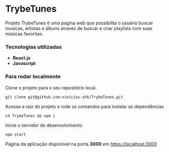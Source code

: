 # TrybeTunes

Projeto TrybeTunes é uma pagina web que possibilita o usuário buscar musicas, artistas e álbuns atraves de buscar e criar playlists com suas músicas favoritas.

### Tecnologias utilizadas

- **React.js**
- **Javascript**

### Para rodar localmente

Clone o projeto para o seu repositório local.

```
git clone git@github.com:vinicius-shk/TrybeTunes.git

```

Acesse a raiz do projeto e rode os comandos para instalar as dependências

```
cd TrybeTunes && npm i

```

Inicie o servidor de desenvolvimento

```
npm start

```

Página da aplicação disponível na porta **3000** em [https://localhost:3000](https://localhost:3000/)


